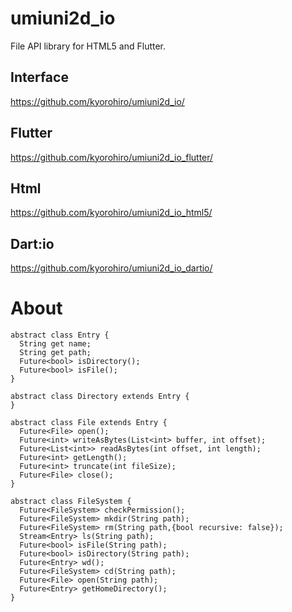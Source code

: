 # umiuni2d_io

File API library for HTML5 and Flutter.

## Interface
https://github.com/kyorohiro/umiuni2d_io/

## Flutter
https://github.com/kyorohiro/umiuni2d_io_flutter/

## Html
https://github.com/kyorohiro/umiuni2d_io_html5/

## Dart:io
https://github.com/kyorohiro/umiuni2d_io_dartio/


# About

```
abstract class Entry {
  String get name;
  String get path;
  Future<bool> isDirectory();
  Future<bool> isFile();
}

abstract class Directory extends Entry {
}

abstract class File extends Entry {
  Future<File> open();
  Future<int> writeAsBytes(List<int> buffer, int offset);
  Future<List<int>> readAsBytes(int offset, int length);
  Future<int> getLength();
  Future<int> truncate(int fileSize);
  Future<File> close();
}

abstract class FileSystem {
  Future<FileSystem> checkPermission();
  Future<FileSystem> mkdir(String path);
  Future<FileSystem> rm(String path,{bool recursive: false});
  Stream<Entry> ls(String path);
  Future<bool> isFile(String path);
  Future<bool> isDirectory(String path);
  Future<Entry> wd();
  Future<FileSystem> cd(String path);
  Future<File> open(String path);
  Future<Entry> getHomeDirectory();
}
```
